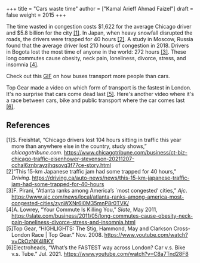 +++
title = "Cars waste time"
author = ["Kamal Arieff Ahmad Faizel"]
draft = false
weight = 2015
+++

The time wasted in congestion costs $1,622 for the average Chicago driver and $5.8 billion for the city <a href="#citeproc_bib_item_1">[1]</a>. In Japan, when heavy snowfall disrupted the roads, the drivers were trapped for 40 hours <a href="#citeproc_bib_item_2">[2]</a>. A study in Moscow, Russia found that the average driver lost 210 hours of congestion in 2018. Drivers in Bogota lost the most time of anyone in the world: 272 hours <a href="#citeproc_bib_item_3">[3]</a>. These long commutes cause obesity, neck pain, loneliness, divorce, stress, and insomnia <a href="#citeproc_bib_item_4">[4]</a>.

Check out this [GIF](https://twitter.com/metrolosangeles/status/1153807208229957632) on how buses transport more people than cars.

Top Gear made a video on which form of transport is the fastest in London. It's no surprise that cars come dead last <a href="#citeproc_bib_item_5">[5]</a>. Here's another video where it's a race between cars, bike and public transport where the car comes last <a href="#citeproc_bib_item_6">[6]</a>.

## References

<style>.csl-left-margin{float: left; padding-right: 0em;}
 .csl-right-inline{margin: 0 0 0 1em;}</style><div class="csl-bib-body">
  <div class="csl-entry"><a id="citeproc_bib_item_1"></a>
    <div class="csl-left-margin">[1]</div><div class="csl-right-inline">S. Freishtat, “Chicago drivers lost 104 hours sitting in traffic this year more than anywhere else in the country, study shows,” <i>chicagotribune.com</i>. <a href="https://www.chicagotribune.com/business/ct-biz-chicago-traffic-eisenhower-stevenson-20211207-cchal6znbrayzjhqsovq3f77ce-story.html">https://www.chicagotribune.com/business/ct-biz-chicago-traffic-eisenhower-stevenson-20211207-cchal6znbrayzjhqsovq3f77ce-story.html</a></div>
  </div>
  <div class="csl-entry"><a id="citeproc_bib_item_2"></a>
    <div class="csl-left-margin">[2]</div><div class="csl-right-inline">“This 15-km Japanese traffic jam had some trapped for 40 hours,” <i>Driving</i>. <a href="https://driving.ca/auto-news/news/this-15-km-japanese-traffic-jam-had-some-trapped-for-40-hours">https://driving.ca/auto-news/news/this-15-km-japanese-traffic-jam-had-some-trapped-for-40-hours</a></div>
  </div>
  <div class="csl-entry"><a id="citeproc_bib_item_3"></a>
    <div class="csl-left-margin">[3]</div><div class="csl-right-inline">F. Pirani, “Atlanta ranks among America’s `most congested’ cities,” <i>Ajc</i>. <a href="https://www.ajc.com/news/local/atlanta-ranks-among-america-most-congested-cities/zynWXNr6l0M35mnP8r0TVK/">https://www.ajc.com/news/local/atlanta-ranks-among-america-most-congested-cities/zynWXNr6l0M35mnP8r0TVK/</a></div>
  </div>
  <div class="csl-entry"><a id="citeproc_bib_item_4"></a>
    <div class="csl-left-margin">[4]</div><div class="csl-right-inline">A. Lowrey, “Your Commute Is Killing You,” <i>Slate</i>, May 2011, <a href="https://slate.com/business/2011/05/long-commutes-cause-obesity-neck-pain-loneliness-divorce-stress-and-insomnia.html">https://slate.com/business/2011/05/long-commutes-cause-obesity-neck-pain-loneliness-divorce-stress-and-insomnia.html</a></div>
  </div>
  <div class="csl-entry"><a id="citeproc_bib_item_5"></a>
    <div class="csl-left-margin">[5]</div><div class="csl-right-inline">Top Gear, “HIGHLIGHTS: The Stig, Hammond, May and Clarkson Cross-London Race | Top Gear.” Nov. 2008. <a href="https://www.youtube.com/watch?v=CkOzNK4l8KY">https://www.youtube.com/watch?v=CkOzNK4l8KY</a></div>
  </div>
  <div class="csl-entry"><a id="citeproc_bib_item_6"></a>
    <div class="csl-left-margin">[6]</div><div class="csl-right-inline">Electroheads, “What’s the FASTEST way across London? Car v.s. Bike v.s. Tube.” Jul. 2021. <a href="https://www.youtube.com/watch?v=C8a7Tnd28F8">https://www.youtube.com/watch?v=C8a7Tnd28F8</a></div>
  </div>
</div>
